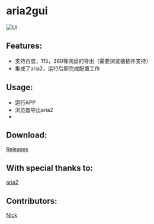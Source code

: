 


aria2gui
===========

![UI](http://i.imgur.com/zpmZqLr.png)

## Features:

- 支持百度，115，360等网盘的导出（需要浏览器插件支持）
- 集成了aria2，运行后即完成配置工作


## Usage:

- 运行APP
- 浏览器导出aria2
- 
## Download:

 [Releases](https://github.com/yangshun1029/aria2gui/releases)

## With special thanks to:  

 [aria2](http://aria2.sourceforge.net/)


## Contributors:  

[Nick](https://github.com/yangshun1029)



